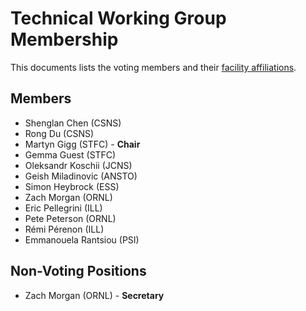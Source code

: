 # Technical Working Group Membership

This documents lists the voting members and their [facility affiliations](../facilities.md).

## Members

* Shenglan Chen (CSNS)
* Rong Du (CSNS)
* Martyn Gigg (STFC) - **Chair**
* Gemma Guest (STFC)
* Oleksandr Koschii (JCNS)
* Geish Miladinovic (ANSTO)
* Simon Heybrock (ESS)
* Zach Morgan (ORNL)
* Eric Pellegrini (ILL)
* Pete Peterson (ORNL)
* Rémi Pérenon (ILL)
* Emmanouela Rantsiou (PSI)

## Non-Voting Positions

* Zach Morgan (ORNL) - **Secretary**
